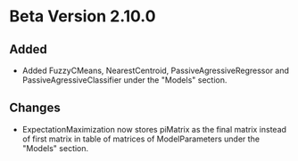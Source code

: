 # Beta Version 2.10.0

## Added

* Added FuzzyCMeans, NearestCentroid, PassiveAgressiveRegressor and PassiveAgressiveClassifier under the "Models" section.

## Changes

* ExpectationMaximization now stores piMatrix as the final matrix instead of first matrix in table of matrices of ModelParameters under the "Models" section.
